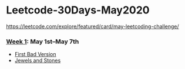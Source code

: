 # Leetcode-30Days-May2020
https://leetcode.com/explore/featured/card/may-leetcoding-challenge/

### [Week 1](https://github.com/abhinavroy23/Leetcode-30Days-May2020/tree/master/Week%201): May 1st–May 7th
- [First Bad Version][1]
- [Jewels and Stones][2]

[1]: <https://github.com/abhinavroy23/Leetcode-30Days-May2020/tree/master/Week%201/First%20Bad%20Version.playground>
[2]: <https://github.com/abhinavroy23/Leetcode-30Days-May2020/tree/master/Week%201/Jewels%20and%20Stones.playground>
